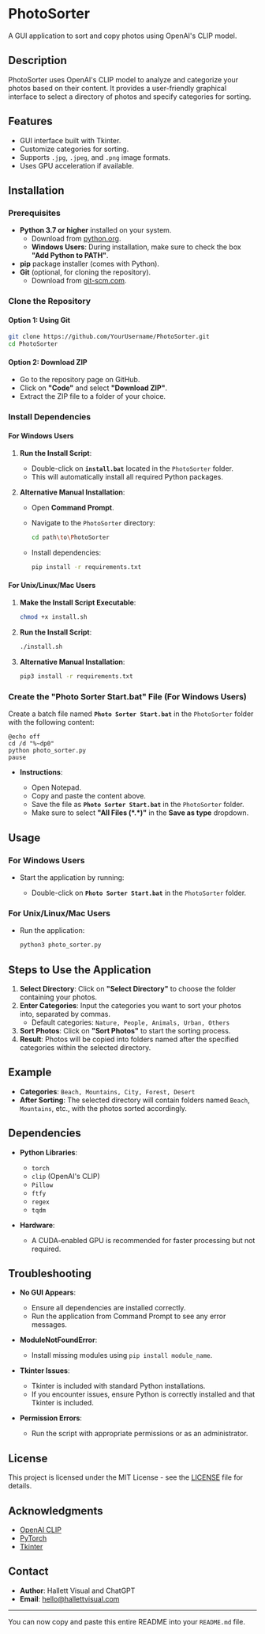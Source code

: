 # PhotoSorter

A GUI application to sort and copy photos using OpenAI's CLIP model.

## Description

PhotoSorter uses OpenAI's CLIP model to analyze and categorize your photos based on their content. It provides a user-friendly graphical interface to select a directory of photos and specify categories for sorting.

## Features

- GUI interface built with Tkinter.
- Customize categories for sorting.
- Supports `.jpg`, `.jpeg`, and `.png` image formats.
- Uses GPU acceleration if available.

## Installation

### Prerequisites

- **Python 3.7 or higher** installed on your system.
  - Download from [python.org](https://www.python.org/downloads/).
  - **Windows Users**: During installation, make sure to check the box **"Add Python to PATH"**.
- **pip** package installer (comes with Python).
- **Git** (optional, for cloning the repository).
  - Download from [git-scm.com](https://git-scm.com/downloads).

### Clone the Repository

#### Option 1: Using Git

```bash
git clone https://github.com/YourUsername/PhotoSorter.git
cd PhotoSorter
```

#### Option 2: Download ZIP

- Go to the repository page on GitHub.
- Click on **"Code"** and select **"Download ZIP"**.
- Extract the ZIP file to a folder of your choice.

### Install Dependencies

#### For Windows Users

1. **Run the Install Script**:

   - Double-click on **`install.bat`** located in the `PhotoSorter` folder.
   - This will automatically install all required Python packages.

2. **Alternative Manual Installation**:

   - Open **Command Prompt**.
   - Navigate to the `PhotoSorter` directory:

     ```bash
     cd path\to\PhotoSorter
     ```

   - Install dependencies:

     ```bash
     pip install -r requirements.txt
     ```

#### For Unix/Linux/Mac Users

1. **Make the Install Script Executable**:

   ```bash
   chmod +x install.sh
   ```

2. **Run the Install Script**:

   ```bash
   ./install.sh
   ```

3. **Alternative Manual Installation**:

   ```bash
   pip3 install -r requirements.txt
   ```

### Create the "Photo Sorter Start.bat" File (For Windows Users)

Create a batch file named **`Photo Sorter Start.bat`** in the `PhotoSorter` folder with the following content:

```batch
@echo off
cd /d "%~dp0"
python photo_sorter.py
pause
```

- **Instructions**:

  - Open Notepad.
  - Copy and paste the content above.
  - Save the file as **`Photo Sorter Start.bat`** in the `PhotoSorter` folder.
  - Make sure to select **"All Files (\*.\*)"** in the **Save as type** dropdown.

## Usage

### For Windows Users

- Start the application by running:

  - Double-click on **`Photo Sorter Start.bat`** in the `PhotoSorter` folder.

### For Unix/Linux/Mac Users

- Run the application:

  ```bash
  python3 photo_sorter.py
  ```

## Steps to Use the Application

1. **Select Directory**: Click on **"Select Directory"** to choose the folder containing your photos.
2. **Enter Categories**: Input the categories you want to sort your photos into, separated by commas.
   - Default categories: `Nature, People, Animals, Urban, Others`
3. **Sort Photos**: Click on **"Sort Photos"** to start the sorting process.
4. **Result**: Photos will be copied into folders named after the specified categories within the selected directory.

## Example

- **Categories**: `Beach, Mountains, City, Forest, Desert`
- **After Sorting**: The selected directory will contain folders named `Beach`, `Mountains`, etc., with the photos sorted accordingly.

## Dependencies

- **Python Libraries**:

  - `torch`
  - `clip` (OpenAI's CLIP)
  - `Pillow`
  - `ftfy`
  - `regex`
  - `tqdm`

- **Hardware**:

  - A CUDA-enabled GPU is recommended for faster processing but not required.

## Troubleshooting

- **No GUI Appears**:

  - Ensure all dependencies are installed correctly.
  - Run the application from Command Prompt to see any error messages.

- **ModuleNotFoundError**:

  - Install missing modules using `pip install module_name`.

- **Tkinter Issues**:

  - Tkinter is included with standard Python installations.
  - If you encounter issues, ensure Python is correctly installed and that Tkinter is included.

- **Permission Errors**:

  - Run the script with appropriate permissions or as an administrator.

## License

This project is licensed under the MIT License - see the [LICENSE](LICENSE) file for details.

## Acknowledgments

- [OpenAI CLIP](https://github.com/openai/CLIP)
- [PyTorch](https://pytorch.org/)
- [Tkinter](https://docs.python.org/3/library/tkinter.html)

## Contact

- **Author**: Hallett Visual and ChatGPT
- **Email**: hello@hallettvisual.com

---

You can now copy and paste this entire README into your `README.md` file.
